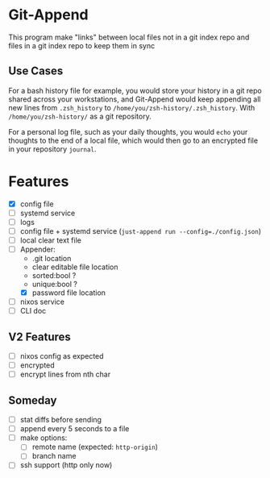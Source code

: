 # Git-Append

This program make "links" between local files not in a git index repo and files in a git index repo to keep them in sync

## Use Cases

For a bash history file for example, you would store your history in a git repo shared across your workstations, and Git-Append would keep appending all new lines from `.zsh_history` to `/home/you/zsh-history/.zsh_history`. With `/home/you/zsh-history/` as a git repository.

For a personal log file, such as your daily thoughts, you would `echo` your thoughts to the end of a local file, which would then go to an encrypted file in your repository `journal`.

# Features

- [x] config file
- [ ] systemd service
- [ ] logs
- [ ] config file + systemd service (`just-append run --config=./config.json`)
- [ ] local clear text file
- [ ] Appender:
  - .git location
  - clear editable file location
  - sorted:bool ?
  - unique:bool ?
  - [x] password file location
- [ ] nixos service
- [ ] CLI doc

## V2 Features

- [ ] nixos config as expected
- [ ] encrypted
- [ ] encrypt lines from nth char

## Someday

- [ ] stat diffs before sending
- [ ] append every 5 seconds to a file
- [ ] make options:
  - [ ] remote name (expected: `http-origin`)
  - [ ] branch name
- [ ] ssh support (http only now)

